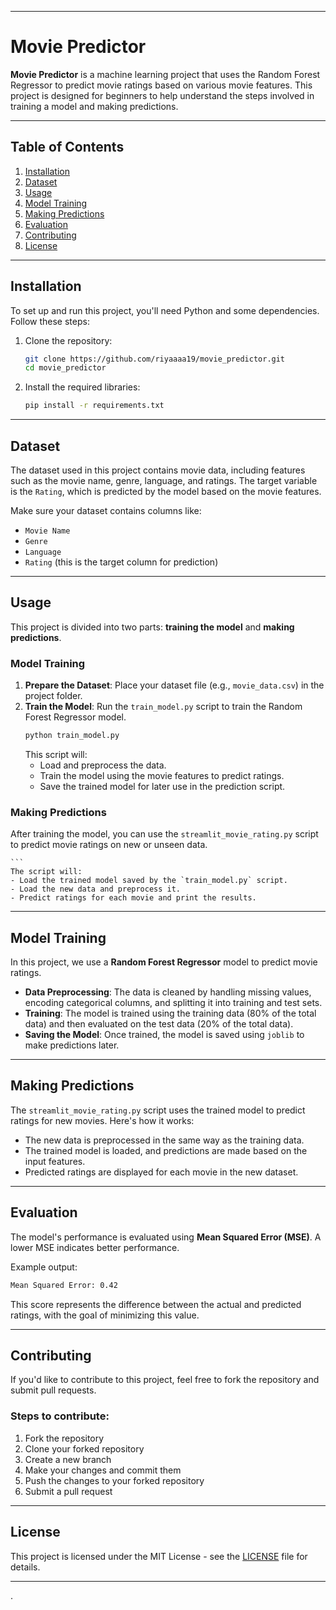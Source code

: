 
---

# Movie Predictor

**Movie Predictor** is a machine learning project that uses the Random Forest Regressor to predict movie ratings based on various movie features. This project is designed for beginners to help understand the steps involved in training a model and making predictions.

---

## Table of Contents
1. [Installation](#installation)
2. [Dataset](#dataset)
3. [Usage](#usage)
4. [Model Training](#model-training)
5. [Making Predictions](#making-predictions)
6. [Evaluation](#evaluation)
7. [Contributing](#contributing)
8. [License](#license)

---

## Installation

To set up and run this project, you'll need Python and some dependencies. Follow these steps:

1. Clone the repository:
    ```bash
    git clone https://github.com/riyaaaa19/movie_predictor.git
    cd movie_predictor
    ```

2. Install the required libraries:
    ```bash
    pip install -r requirements.txt
    ```

---

## Dataset

The dataset used in this project contains movie data, including features such as the movie name, genre, language, and ratings. The target variable is the `Rating`, which is predicted by the model based on the movie features.

Make sure your dataset contains columns like:
- `Movie Name`
- `Genre`
- `Language`
- `Rating` (this is the target column for prediction)

---

## Usage

This project is divided into two parts: **training the model** and **making predictions**.

### Model Training

1. **Prepare the Dataset**: Place your dataset file (e.g., `movie_data.csv`) in the project folder.
2. **Train the Model**: Run the `train_model.py` script to train the Random Forest Regressor model.
    ```bash
    python train_model.py
    ```
    This script will:
    - Load and preprocess the data.
    - Train the model using the movie features to predict ratings.
    - Save the trained model for later use in the prediction script.

### Making Predictions

After training the model, you can use the `streamlit_movie_rating.py` script to predict movie ratings on new or unseen data.

    ```
    The script will:
    - Load the trained model saved by the `train_model.py` script.
    - Load the new data and preprocess it.
    - Predict ratings for each movie and print the results.

---

## Model Training

In this project, we use a **Random Forest Regressor** model to predict movie ratings.

- **Data Preprocessing**: The data is cleaned by handling missing values, encoding categorical columns, and splitting it into training and test sets.
- **Training**: The model is trained using the training data (80% of the total data) and then evaluated on the test data (20% of the total data).
- **Saving the Model**: Once trained, the model is saved using `joblib` to make predictions later.

---

## Making Predictions

The `streamlit_movie_rating.py` script uses the trained model to predict ratings for new movies. Here's how it works:
- The new data is preprocessed in the same way as the training data.
- The trained model is loaded, and predictions are made based on the input features.
- Predicted ratings are displayed for each movie in the new dataset.

---

## Evaluation

The model's performance is evaluated using **Mean Squared Error (MSE)**. A lower MSE indicates better performance.

Example output:
```bash
Mean Squared Error: 0.42
```

This score represents the difference between the actual and predicted ratings, with the goal of minimizing this value.

---

## Contributing

If you'd like to contribute to this project, feel free to fork the repository and submit pull requests.

### Steps to contribute:
1. Fork the repository
2. Clone your forked repository
3. Create a new branch
4. Make your changes and commit them
5. Push the changes to your forked repository
6. Submit a pull request

---

## License

This project is licensed under the MIT License - see the [LICENSE](LICENSE) file for details.

---

.
